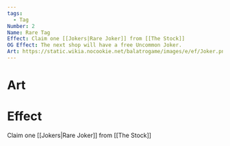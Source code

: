```yaml
---
tags:
  - Tag
Number: 2
Name: Rare Tag
Effect: Claim one [[Jokers|Rare Joker]] from [[The Stock]]
OG Effect: The next shop will have a free Uncommon Joker.
Art: https://static.wikia.nocookie.net/balatrogame/images/e/ef/Joker.png/revision/latest?cb=20230925003651
---
```

# Art
# Effect
Claim one [[Jokers|Rare Joker]] from [[The Stock]]
